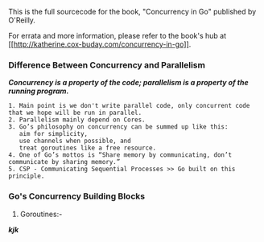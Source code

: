 This is the full sourcecode for the book, "Concurrency in Go" published by O'Reilly.

For errata and more information, please refer to the book's hub at [[http://katherine.cox-buday.com/concurrency-in-go]].

### Difference Between Concurrency and Parallelism

***Concurrency is a property of the code; parallelism is a property of the running program.***
```
1. Main point is we don't write parallel code, only concurrent code that we hope will be run in parallel.
2. Parallelism mainly depend on Cores.
3. Go’s philosophy on concurrency can be summed up like this: 
   aim for simplicity,
   use channels when possible, and 
   treat goroutines like a free resource.
4. One of Go’s mottos is “Share memory by communicating, don’t communicate by sharing memory.”
5. CSP - Communicating Sequential Processes >> Go built on this principle.
```

### Go's Concurrency Building Blocks

1. Goroutines:-

***kjk***